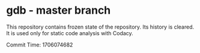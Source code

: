 # gdb - master branch

This repository contains frozen state of the repository.
Its history is cleared. It is used only for static code
analysis with Codacy.

Commit Time: 1706074682